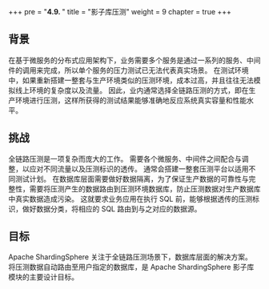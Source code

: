 +++
pre = "<b>4.9. </b>"
title = "影子库压测"
weight = 9
chapter = true
+++

## 背景

在基于微服务的分布式应用架构下，业务需要多个服务是通过一系列的服务、中间件的调用来完成，所以单个服务的压力测试已无法代表真实场景。
在测试环境中，如果重新搭建一整套与生产环境类似的压测环境，成本过高，并且往往无法模拟线上环境的复杂度以及流量。
因此，业内通常选择全链路压测的方式，即在生产环境进行压测，这样所获得的测试结果能够准确地反应系统真实容量和性能水平。

## 挑战

全链路压测是一项复杂而庞大的工作。
需要各个微服务、中间件之间配合与调整，以应对不同流量以及压测标识的透传。
通常会搭建一整套压测平台以适用不同测试计划。
在数据库层面需要做好数据隔离，为了保证生产数据的可靠性与完整性，需要将压测产生的数据路由到压测环境数据库，防止压测数据对生产数据库中真实数据造成污染。
这就要求业务应用在执行 SQL 前，能够根据透传的压测标识，做好数据分类，将相应的 SQL 路由到与之对应的数据源。

## 目标

Apache ShardingSphere 关注于全链路压测场景下，数据库层面的解决方案。
将压测数据自动路由至用户指定的数据库，是 Apache ShardingSphere 影子库模块的主要设计目标。
